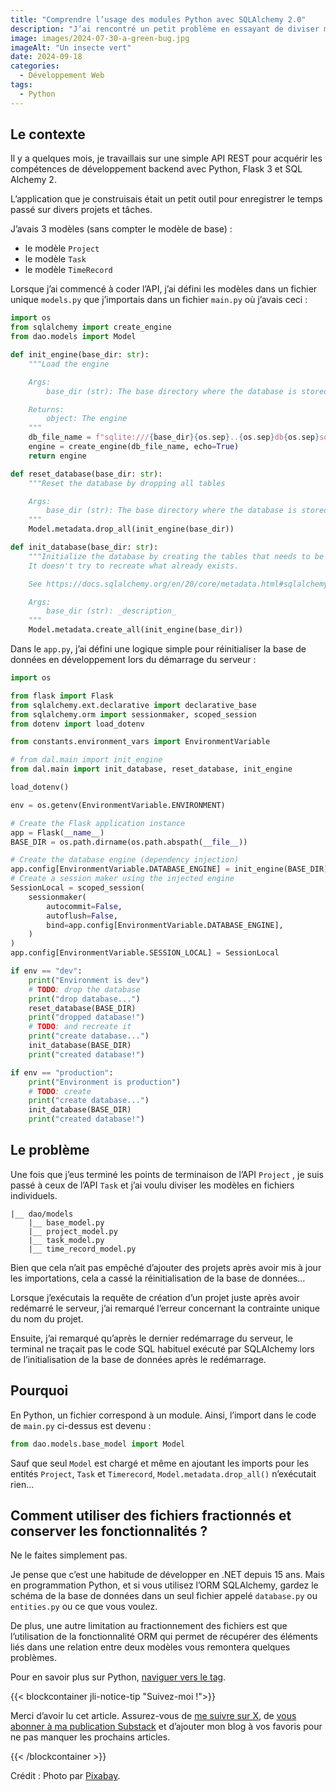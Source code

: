 ```yaml
---
title: "Comprendre l’usage des modules Python avec SQLAlchemy 2.0"
description: "J’ai rencontré un petit problème en essayant de diviser mes modèles de base de données en fichiers séparés sur une API REST en utilisant Python et SQLAlchemy. Passons en revue le problème et sa solution."
image: images/2024-07-30-a-green-bug.jpg
imageAlt: "Un insecte vert"
date: 2024-09-18
categories:
  - Développement Web
tags:
  - Python
---
```


## Le contexte

Il y a quelques mois, je travaillais sur une simple API REST pour acquérir les compétences de développement backend avec Python, Flask 3 et SQL Alchemy 2.

L’application que je construisais était un petit outil pour enregistrer le temps passé sur divers projets et tâches.

J’avais 3 modèles (sans compter le modèle de base) :

- le modèle `Project`
- le modèle `Task`
- le modèle `TimeRecord`

Lorsque j’ai commencé à coder l’API, j’ai défini les modèles dans un fichier unique `models.py` que j’importais dans un fichier `main.py` où j’avais ceci :

```python
import os
from sqlalchemy import create_engine
from dao.models import Model

def init_engine(base_dir: str):
    """Load the engine

    Args:
        base_dir (str): The base directory where the database is stored

    Returns:
        object: The engine
    """
    db_file_name = f"sqlite:///{base_dir}{os.sep}..{os.sep}db{os.sep}sqlalchemy.db"
    engine = create_engine(db_file_name, echo=True)
    return engine

def reset_database(base_dir: str):
    """Reset the database by dropping all tables

    Args:
        base_dir (str): The base directory where the database is stored
    """
    Model.metadata.drop_all(init_engine(base_dir))

def init_database(base_dir: str):
    """Initialize the database by creating the tables that needs to be created.
    It doesn't try to recreate what already exists.

    See https://docs.sqlalchemy.org/en/20/core/metadata.html#sqlalchemy.schema.MetaData.create_all

    Args:
        base_dir (str): _description_
    """
    Model.metadata.create_all(init_engine(base_dir))

```

Dans le `app.py`, j’ai défini une logique simple pour réinitialiser la base de données en développement lors du démarrage du serveur :

```python
import os

from flask import Flask
from sqlalchemy.ext.declarative import declarative_base
from sqlalchemy.orm import sessionmaker, scoped_session
from dotenv import load_dotenv

from constants.environment_vars import EnvironmentVariable

# from dal.main import init_engine
from dal.main import init_database, reset_database, init_engine

load_dotenv()

env = os.getenv(EnvironmentVariable.ENVIRONMENT)

# Create the Flask application instance
app = Flask(__name__)
BASE_DIR = os.path.dirname(os.path.abspath(__file__))

# Create the database engine (dependency injection)
app.config[EnvironmentVariable.DATABASE_ENGINE] = init_engine(BASE_DIR)
# Create a session maker using the injected engine
SessionLocal = scoped_session(
    sessionmaker(
        autocommit=False,
        autoflush=False,
        bind=app.config[EnvironmentVariable.DATABASE_ENGINE],
    )
)
app.config[EnvironmentVariable.SESSION_LOCAL] = SessionLocal

if env == "dev":
    print("Environment is dev")
    # TODO: drop the database
    print("drop database...")
    reset_database(BASE_DIR)
    print("dropped database!")
    # TODO: and recreate it
    print("create database...")
    init_database(BASE_DIR)
    print("created database!")

if env == "production":
    print("Environment is production")
    # TODO: create
    print("create database...")
    init_database(BASE_DIR)
    print("created database!")
```

## Le problème

Une fois que j’eus terminé les points de terminaison de l’API `Project` , je suis passé à ceux de l’API `Task` et j’ai voulu diviser les modèles en fichiers individuels.

```plaintext
|__ dao/models
    |__ base_model.py
    |__ project_model.py
    |__ task_model.py
    |__ time_record_model.py
```

Bien que cela n’ait pas empêché d’ajouter des projets après avoir mis à jour les importations, cela a cassé la réinitialisation de la base de données…

Lorsque j’exécutais la requête de création d’un projet juste après avoir redémarré le serveur, j’ai remarqué l’erreur concernant la contrainte unique du nom du projet.

Ensuite, j’ai remarqué qu’après le dernier redémarrage du serveur, le terminal ne traçait pas le code SQL habituel exécuté par SQLAlchemy lors de l’initialisation de la base de données après le redémarrage.

## Pourquoi

En Python, un fichier correspond à un module. Ainsi, l’import dans le code de `main.py` ci-dessus est devenu :

```python
from dao.models.base_model import Model
```

Sauf que seul `Model` est chargé et même en ajoutant les imports pour les entités `Project`, `Task` et `Timerecord`, `Model.metadata.drop_all()` n’exécutait rien…

## Comment utiliser des fichiers fractionnés et conserver les fonctionnalités ?

Ne le faites simplement pas.

Je pense que c’est une habitude de développer en .NET depuis 15 ans. Mais en programmation Python, et si vous utilisez l’ORM SQLAlchemy, gardez le schéma de la base de données dans un seul fichier appelé `database.py` ou `entities.py` ou ce que vous voulez.

De plus, une autre limitation au fractionnement des fichiers est que l’utilisation de la fonctionnalité ORM qui permet de récupérer des éléments liés dans une relation entre deux modèles vous remontera quelques problèmes.

Pour en savoir plus sur Python, [naviguer vers le tag](../../../tags/python).

{{< blockcontainer jli-notice-tip "Suivez-moi !">}}

Merci d’avoir lu cet article. Assurez-vous de [me suivre sur X](https://x.com/LitzlerJeremie), de [vous abonner à ma publication Substack](https://iamjeremie.substack.com/) et d’ajouter mon blog à vos favoris pour ne pas manquer les prochains articles.

{{< /blockcontainer >}}

Crédit : Photo par [Pixabay](https://www.pexels.com/photo/green-black-and-brown-insect-40875/).
